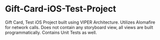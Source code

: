 # Gift-Card-iOS-Test-Project

Gift Card, Test iOS Project built using VIPER Architecture. Utilizes Alomafire for network calls. Does not contain any storyboard view, all views are built programmatically. Contains Unit Tests as well.
